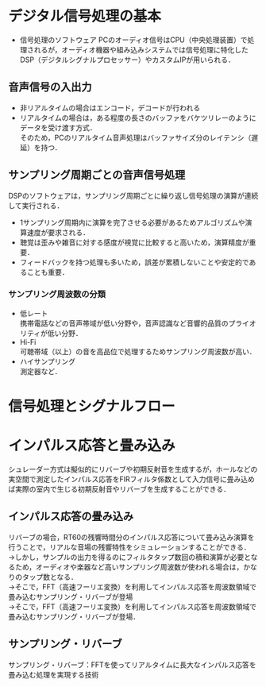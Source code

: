 # デジタル信号処理の基本
* 信号処理のソフトウェア
PCのオーディオ信号はCPU（中央処理装置）で処理されるが，オーディオ機器や組み込みシステムでは信号処理に特化したDSP（デジタルシグナルプロセッサー）やカスタムIPが用いられる．  

## 音声信号の入出力
* 非リアルタイムの場合はエンコード，デコードが行われる  
* リアルタイムの場合は，ある程度の長さのバッファをバケツリレーのようにデータを受け渡す方式．  
そのため，PCのリアルタイム音声処理はバッファサイズ分のレイテンシ（遅延）を持つ．  

## サンプリング周期ごとの音声信号処理
DSPのソフトウェアは，サンプリング周期ごとに繰り返し信号処理の演算が連続して実行される．  
* 1サンプリング周期内に演算を完了させる必要があるためアルゴリズムや演算速度が要求される．  
* 聴覚は歪みや雑音に対する感度が視覚に比較すると高いため，演算精度が重要．  
* フィードバックを持つ処理も多いため，誤差が累積しないことや安定的であることも重要．  
### サンプリング周波数の分類
* 低レート  
携帯電話などの音声帯域が低い分野や，音声認識など音響的品質のプライオリティが低い分野．
* Hi-Fi  
可聴帯域（以上）の音を高品位で処理するためサンプリング周波数が高い．  
* ハイサンプリング  
測定器など．  

# 信号処理とシグナルフロー

# インパルス応答と畳み込み
シュレーダー方式は擬似的にリバーブや初期反射音を生成するが，ホールなどの実空間で測定したインパルス応答をFIRフィルタ係数として入力信号に畳み込めば実際の室内で生じる初期反射音やリバーブを生成することができる．

## インパルス応答の畳み込み
リバーブの場合，RT60の残響時間分のインパルス応答について畳み込み演算を行うことで，リアルな音場の残響特性をシミュレーションすることができる．   
→しかし，サンプルの出力を得るのにフィルタタップ数回の積和演算が必要となるため，オーディオや楽器など高いサンプリング周波数が使われる場合は，かなりのタップ数となる．  
→そこで，FFT（高速フーリエ変換）を利用してインパルス応答を周波数領域で畳み込むサンプリング・リバーブが登場  
→そこで，FFT（高速フーリエ変換）を利用してインパルス応答を周波数領域で畳み込むサンプリング・リバーブが登場．

## サンプリング・リバーブ
サンプリング・リバーブ：FFTを使ってリアルタイムに長大なインパルス応答を畳み込む処理を実現する技術  

